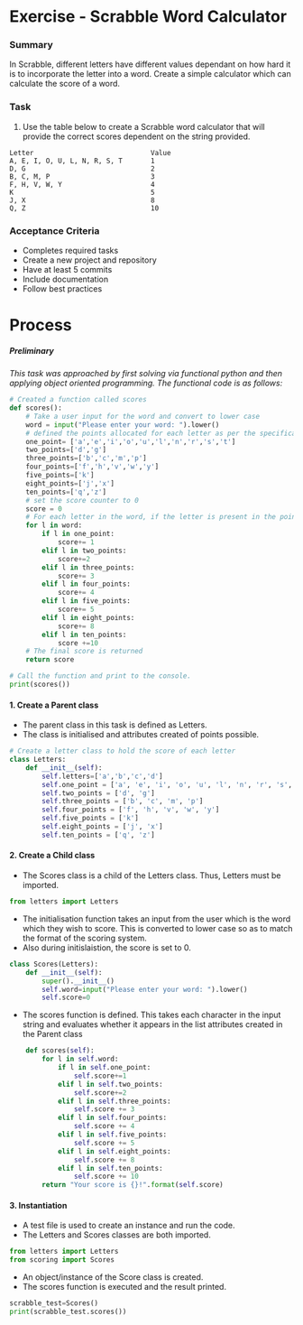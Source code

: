 # Exercise - Scrabble Word Calculator

### Summary
In Scrabble, different letters have different values dependant on how hard it is to incorporate the letter into a word. Create a simple calculator which can calculate the score of a word. 

### Task
1. Use the table below to create a Scrabble word calculator that will provide the correct scores dependent on the string provided. 

```text
Letter                             Value
A, E, I, O, U, L, N, R, S, T       1
D, G                               2
B, C, M, P                         3
F, H, V, W, Y                      4
K                                  5
J, X                               8
Q, Z                               10
```

### Acceptance Criteria

* Completes required tasks
* Create a new project and repository
* Have at least 5 commits
* Include documentation
* Follow best practices

# Process 
##### Preliminary 
*This task was approached by first solving via functional python and then applying object oriented programming. The functional code is as follows:*
```python
# Created a function called scores
def scores():
    # Take a user input for the word and convert to lower case
    word = input("Please enter your word: ").lower()
    # defined the points allocated for each letter as per the specification.
    one_point= ['a','e','i','o','u','l','n','r','s','t']
    two_points=['d','g']
    three_points=['b','c','m','p']
    four_points=['f','h','v','w','y']
    five_points=['k']
    eight_points=['j','x']
    ten_points=['q','z']
    # set the score counter to 0
    score = 0
    # For each letter in the word, if the letter is present in the point lists, the corresponding points will be added to the score counter.
    for l in word:
        if l in one_point:
            score+= 1
        elif l in two_points:
            score+=2
        elif l in three_points:
            score+= 3
        elif l in four_points:
            score+= 4
        elif l in five_points:
            score+= 5
        elif l in eight_points:
            score+= 8
        elif l in ten_points:
            score +=10
    # The final score is returned
    return score

# Call the function and print to the console.
print(scores())
```

#### 1. Create a Parent class
* The parent class in this task is defined as Letters. 
* The class is initialised and attributes created of points possible. 
```python
# Create a letter class to hold the score of each letter
class Letters:
    def __init__(self):
        self.letters=['a','b','c','d']
        self.one_point = ['a', 'e', 'i', 'o', 'u', 'l', 'n', 'r', 's', 't']
        self.two_points = ['d', 'g']
        self.three_points = ['b', 'c', 'm', 'p']
        self.four_points = ['f', 'h', 'v', 'w', 'y']
        self.five_points = ['k']
        self.eight_points = ['j', 'x']
        self.ten_points = ['q', 'z']
```
#### 2. Create a Child class 
* The Scores class is a child of the Letters class. Thus, Letters must be imported. 
```python
from letters import Letters
```
* The initialisation function takes an input from the user which is the word which they wish to score. This is converted to lower case so as to match the format of the scoring system. 
* Also during initislaistion, the score is set to 0. 

```python
class Scores(Letters):
    def __init__(self):
        super().__init__()
        self.word=input("Please enter your word: ").lower()
        self.score=0
```

* The scores function is defined. This takes each character in the input string and evaluates whether it appears in the list attributes created in the Parent class 
```python
    def scores(self):
        for l in self.word:
            if l in self.one_point:
                self.score+=1
            elif l in self.two_points:
                self.score+=2
            elif l in self.three_points:
                self.score += 3
            elif l in self.four_points:
                self.score += 4
            elif l in self.five_points:
                self.score += 5
            elif l in self.eight_points:
                self.score += 8
            elif l in self.ten_points:
                self.score += 10
        return "Your score is {}!".format(self.score)
```
#### 3. Instantiation
* A test file is used to create an instance and run the code.
* The Letters and Scores classes are both imported. 
```python
from letters import Letters
from scoring import Scores
```
* An object/instance of the Score class is created.
* The scores function is executed and the result printed. 
```python
scrabble_test=Scores()
print(scrabble_test.scores())
```
 
 


